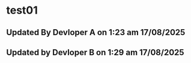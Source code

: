 # test01


## Updated By Devloper A on 1:23 am 17/08/2025

## Updated by Devloper B on 1:29 am 17/08/2025


